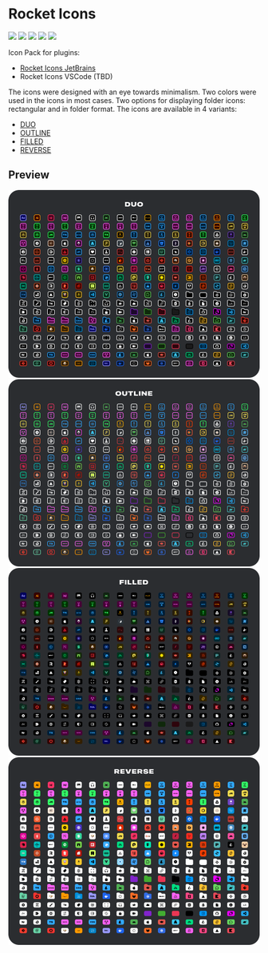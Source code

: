 # Rocket Icons

<!--BADGE--->
[![](https://img.shields.io/badge/Figma-FF3E00)](https://www.figma.com/design/WF5eDX3KsJMzmVXTjWxv72/Rocket-Icons?node-id=0-1&t=ujglndRAjCvTZIG9-1)
[![](https://img.shields.io/badge/JetBrains%20Plugin-0366D6)](https://github.com/lld4n/rocket-icons-jetbrains)
[![](https://img.shields.io/badge/Author-000000)](https://github.com/lld4n)
[![](https://img.shields.io/badge/LICENSE%20MIT-000000)](https://github.com/lld4n/rocket-icons/tree/master/LICENSE)
[![](https://img.shields.io/badge/0.5.5-000000)](https://github.com/lld4n/rocket-icons/releases)
<!--BADGE_END--->

Icon Pack for plugins:

- [Rocket Icons JetBrains](https://github.com/lld4n/rocket-icons-jetbrains)
- Rocket Icons VSCode (TBD)

The icons were designed with an eye towards minimalism. Two colors were used in the icons in most cases. Two options for displaying folder icons: rectangular and in folder format. The icons are available in 4 variants:

- [DUO](https://github.com/lld4n/rocket-icons/tree/master/docs/DUO)
- [OUTLINE](https://github.com/lld4n/rocket-icons/tree/master/docs/OUTLINE)
- [FILLED](https://github.com/lld4n/rocket-icons/tree/master/docs/FILLED)
- [REVERSE](https://github.com/lld4n/rocket-icons/tree/master/docs/REVERSE)

## Preview

![DUO](./docs/icons/duo.svg)
![OUTLINE](./docs/icons/outline.svg)
![FILLED](./docs/icons/filled.svg)
![REVERSE](./docs/icons/reverse.svg)



